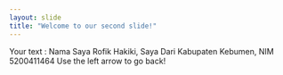 ```yaml
---
layout: slide
title: "Welcome to our second slide!"
---
```

Your text : Nama Saya Rofik Hakiki, Saya Dari Kabupaten Kebumen, NIM 5200411464
Use the left arrow to go back!